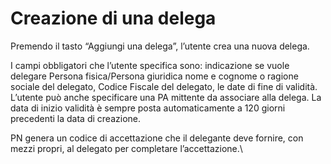 # Creazione di una delega

Premendo il tasto “Aggiungi una delega”, l’utente crea una nuova delega.

I campi obbligatori che l’utente specifica sono: indicazione se vuole delegare Persona fisica/Persona giuridica nome e cognome o ragione sociale del delegato, Codice Fiscale del delegato, le date di fine di validità. L’utente può anche specificare una PA mittente da associare alla delega. La data di inizio validità è sempre posta automaticamente a 120 giorni precedenti la data di creazione.

PN genera un codice di accettazione che il delegante deve fornire, con mezzi propri, al delegato per completare l’accettazione.\


<figure><img src="../../../../.gitbook/assets/image (44).png" alt=""><figcaption></figcaption></figure>
